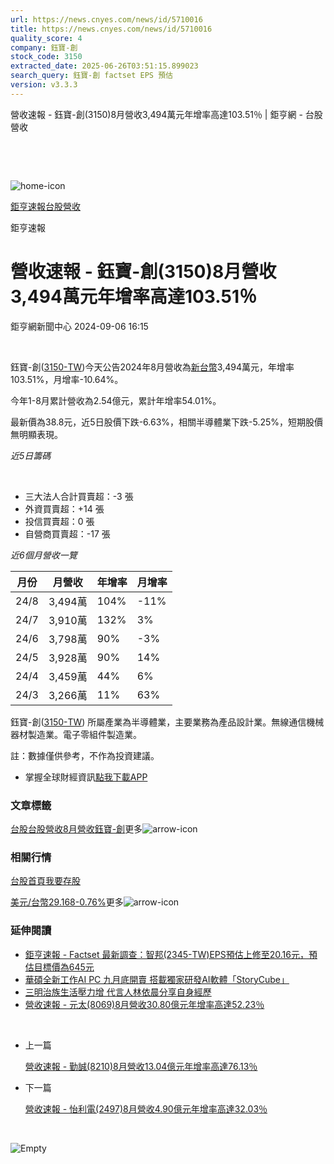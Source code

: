 ```yaml
---
url: https://news.cnyes.com/news/id/5710016
title: https://news.cnyes.com/news/id/5710016
quality_score: 4
company: 鈺寶-創
stock_code: 3150
extracted_date: 2025-06-26T03:51:15.899023
search_query: 鈺寶-創 factset EPS 預估
version: v3.3.3
---
```


營收速報 - 鈺寶-創(3150)8月營收3,494萬元年增率高達103.51％ | 鉅亨網 - 台股營收

‌

‌

![home-icon](/assets/icons/breadCrumb/symbol-icon-home.svg)

[鉅亨速報](/news/cat/anue_live)[台股營收](/news/cat/tw_revenue)

鉅亨速報

# 營收速報 - 鈺寶-創(3150)8月營收3,494萬元年增率高達103.51％

鉅亨網新聞中心 2024-09-06 16:15

‌

鈺寶-創([3150-TW](https://www.cnyes.com/twstock/3150))今天公告2024年8月營收為[新台幣](https://invest.cnyes.com/forex/detail/usdtwd)3,494萬元，年增率103.51%，月增率-10.64%。

今年1-8月累計營收為2.54億元，累計年增率54.01%。

最新價為38.8元，近5日股價下跌-6.63%，相關半導體業下跌-5.25%，短期股價無明顯表現。

*近5日籌碼*

‌

* 三大法人合計買賣超：-3 張
* 外資買賣超：+14 張
* 投信買賣超：0 張
* 自營商買賣超：-17 張

*近6個月營收一覽*

| 月份 | 月營收 | 年增率 | 月增率 |
| --- | --- | --- | --- |
| 24/8 | 3,494萬 | 104% | -11% |
| 24/7 | 3,910萬 | 132% | 3% |
| 24/6 | 3,798萬 | 90% | -3% |
| 24/5 | 3,928萬 | 90% | 14% |
| 24/4 | 3,459萬 | 44% | 6% |
| 24/3 | 3,266萬 | 11% | 63% |

鈺寶-創([3150-TW](https://www.cnyes.com/twstock/3150)) 所屬產業為半導體業，主要業務為產品設計業。無線通信機械器材製造業。電子零組件製造業。

註：數據僅供參考，不作為投資建議。

* 掌握全球財經資訊[點我下載APP](http://www.cnyes.com/app/?utm_source=mweb&utm_medium=HamMenuBanner&utm_campaign=fixed&utm_content=entr)

### 文章標籤

[台股](https://news.cnyes.com/tag/台股 "台股")[台股營收](https://news.cnyes.com/tag/台股營收 "台股營收")[8月營收](https://news.cnyes.com/tag/8月營收 "8月營收")[鈺寶-創](https://news.cnyes.com/tag/鈺寶-創 "鈺寶-創")更多![arrow-icon](/assets/icons/arrows/arrow-down.svg)

### 相關行情

[台股首頁](https://www.cnyes.com/twstock)[我要存股](https://supr.link/8OHaU)

[美元/台幣29.168-0.76%](https://invest.cnyes.com/forex/detail/USDTWD)更多![arrow-icon](/assets/icons/arrows/arrow-down.svg)

### 延伸閱讀

* [鉅亨速報 - Factset 最新調查：智邦(2345-TW)EPS預估上修至20.16元，預估目標價為645元](/news/id/5709990)
* [華碩全新工作AI PC 九月底開賣 搭載獨家研發AI軟體「StoryCube」](/news/id/5709849)
* [三明治族生活壓力增 代言人林依晨分享自身經歷](/news/id/5709621)
* [營收速報 - 元太(8069)8月營收30.80億元年增率高達52.23％](/news/id/5709822)

‌

* 上一篇

  [營收速報 - 勤誠(8210)8月營收13.04億元年增率高達76.13％](/news/id/5710332)
* 下一篇

  [營收速報 - 怡利電(2497)8月營收4.90億元年增率高達32.03％](/news/id/5709688)

‌

![Empty](/assets/icons/skeleton/empty-image.svg)

‌